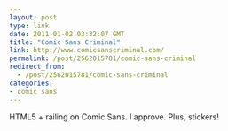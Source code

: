 ```yaml
---
layout: post
type: link
date: 2011-01-02 03:32:07 GMT
title: "Comic Sans Criminal"
link: http://www.comicsanscriminal.com/
permalink: /post/2562015781/comic-sans-criminal
redirect_from: 
  - /post/2562015781/comic-sans-criminal
categories:
- comic sans
---
```

HTML5 + railing on Comic Sans. I approve. Plus, stickers!